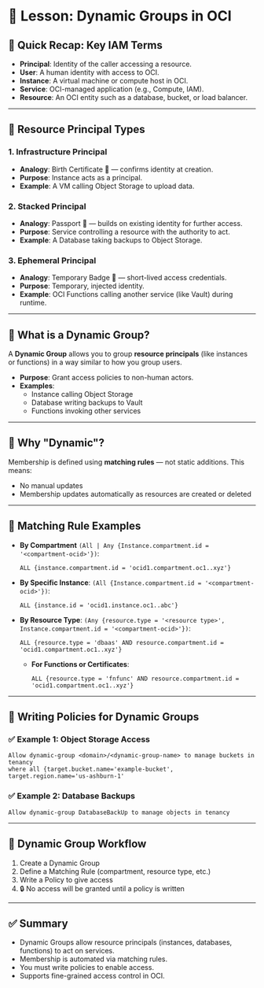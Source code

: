 # 📘 Lesson: Dynamic Groups in OCI


## 🔁 Quick Recap: Key IAM Terms

- **Principal**: Identity of the caller accessing a resource.
- **User**: A human identity with access to OCI.
- **Instance**: A virtual machine or compute host in OCI.
- **Service**: OCI-managed application (e.g., Compute, IAM).
- **Resource**: An OCI entity such as a database, bucket, or load balancer.

---

## 🧱 Resource Principal Types

### 1. Infrastructure Principal
- **Analogy**: Birth Certificate 🧾 — confirms identity at creation.
- **Purpose**: Instance acts as a principal.
- **Example**: A VM calling Object Storage to upload data.

### 2. Stacked Principal
- **Analogy**: Passport 📘 — builds on existing identity for further access.
- **Purpose**: Service controlling a resource with the authority to act.
- **Example**: A Database taking backups to Object Storage.

### 3. Ephemeral Principal
- **Analogy**: Temporary Badge 🪪 — short-lived access credentials.
- **Purpose**: Temporary, injected identity.
- **Example**: OCI Functions calling another service (like Vault) during runtime.

---

## 🧠 What is a Dynamic Group?

A **Dynamic Group** allows you to group **resource principals** (like instances or functions) in a way similar to how you group users.

- **Purpose**: Grant access policies to non-human actors.
- **Examples**:
  - Instance calling Object Storage
  - Database writing backups to Vault
  - Functions invoking other services

---

## 🔄 Why "Dynamic"?

Membership is defined using **matching rules** — not static additions. This means:

- No manual updates
- Membership updates automatically as resources are created or deleted

---

## 🧪 Matching Rule Examples

- **By Compartment** `(All | Any {Instance.compartment.id = '<compartment-ocid>'})`:
  ```plaintext
  ALL {instance.compartment.id = 'ocid1.compartment.oc1..xyz'}
  ```

- **By Specific Instance**: `(All {Instance.compartment.id = '<compartment-ocid>'})`:
  ```plaintext
  ALL {instance.id = 'ocid1.instance.oc1..abc'}
  ```

- **By Resource Type**: `(Any {resource.type = '<resource type>', Instance.compartment.id = '<compartment-ocid>'})`:
  ```plaintext
  ALL {resource.type = 'dbaas' AND resource.compartment.id = 'ocid1.compartment.oc1..xyz'}
  ```

  - **For Functions or Certificates**:
    ```plaintext
    ALL {resource.type = 'fnfunc' AND resource.compartment.id = 'ocid1.compartment.oc1..xyz'}
    ```

---

## 🔐 Writing Policies for Dynamic Groups

### ✅ Example 1: Object Storage Access
```plaintext
Allow dynamic-group <domain>/<dynamic-group-name> to manage buckets in tenancy
where all {target.bucket.name='example-bucket', target.region.name='us-ashburn-1'
```

### ✅ Example 2: Database Backups
```plaintext
Allow dynamic-group DatabaseBackUp to manage objects in tenancy
```

---

## 📌 Dynamic Group Workflow
1. Create a Dynamic Group
2. Define a Matching Rule (compartment, resource type, etc.)
3. Write a Policy to give access
4. 🔒 No access will be granted until a policy is written

---

## ✅ Summary
- Dynamic Groups allow resource principals (instances, databases, functions) to act on services.
- Membership is automated via matching rules.
- You must write policies to enable access.
- Supports fine-grained access control in OCI.
